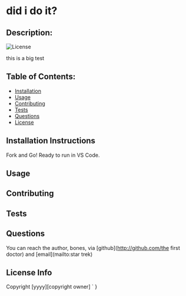 # did i do it?
## Description:  
![License](https://img.shields.io/badge/license-MIT-brightgreen)

this is a big test

    
## Table of Contents:
* [Installation](#installation-instructions)
* [Usage](#usage)
* [Contributing](#contributing)
* [Tests](#tests)
* [Questions](#questions)
* [License](#license-info)

## Installation Instructions
Fork and Go! Ready to run in VS Code. 

## Usage

## Contributing

## Tests

## Questions
You can reach the author, bones,  via [github](http://github.com/the first doctor) and [email](mailto:star trek)

## License Info
Copyright [yyyy][copyright owner]
`
}